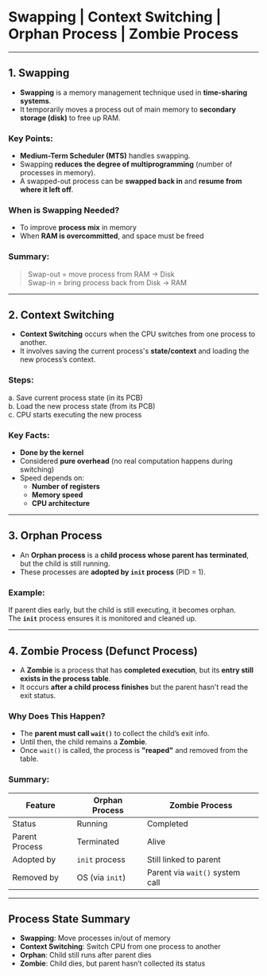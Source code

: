 #  Swapping | Context Switching | Orphan Process | Zombie Process

---

## 1. Swapping

- **Swapping** is a memory management technique used in **time-sharing systems**.
- It temporarily moves a process out of main memory to **secondary storage (disk)** to free up RAM.

### Key Points:
- **Medium-Term Scheduler (MTS)** handles swapping.
- Swapping **reduces the degree of multiprogramming** (number of processes in memory).
- A swapped-out process can be **swapped back in** and **resume from where it left off**.

### When is Swapping Needed?
- To improve **process mix** in memory
- When **RAM is overcommitted**, and space must be freed

### Summary:
> Swap-out = move process from RAM → Disk  
> Swap-in = bring process back from Disk → RAM

---

## 2. Context Switching

- **Context Switching** occurs when the CPU switches from one process to another.
- It involves saving the current process's **state/context** and loading the new process’s context.

### Steps:
a. Save current process state (in its PCB)  
b. Load the new process state (from its PCB)  
c. CPU starts executing the new process

### Key Facts:
- **Done by the kernel**
- Considered **pure overhead** (no real computation happens during switching)
- Speed depends on:
  - **Number of registers**
  - **Memory speed**
  - **CPU architecture**

---

## 3. Orphan Process

- An **Orphan process** is a **child process whose parent has terminated**, but the child is still running.
- These processes are **adopted by `init` process** (PID = 1).

### Example:
If parent dies early, but the child is still executing, it becomes orphan.  
The **`init`** process ensures it is monitored and cleaned up.

---

## 4. Zombie Process (Defunct Process)

- A **Zombie** is a process that has **completed execution**, but its **entry still exists in the process table**.
- It occurs **after a child process finishes** but the parent hasn't read the exit status.

### Why Does This Happen?
- The **parent must call `wait()`** to collect the child’s exit info.
- Until then, the child remains a **Zombie**.
- Once `wait()` is called, the process is **"reaped"** and removed from the table.

### Summary:

| Feature          | Orphan Process                  | Zombie Process                       |
|------------------|----------------------------------|---------------------------------------|
| Status           | Running                         | Completed                            |
| Parent Process   | Terminated                      | Alive                                |
| Adopted by       | `init` process                  | Still linked to parent               |
| Removed by       | OS (via `init`)                 | Parent via `wait()` system call      |

---

## Process State Summary

- **Swapping**: Move processes in/out of memory
- **Context Switching**: Switch CPU from one process to another
- **Orphan**: Child still runs after parent dies
- **Zombie**: Child dies, but parent hasn’t collected its status
